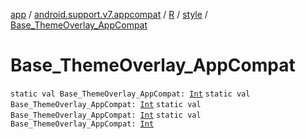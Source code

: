 [app](../../../index.md) / [android.support.v7.appcompat](../../index.md) / [R](../index.md) / [style](index.md) / [Base_ThemeOverlay_AppCompat](.)

# Base_ThemeOverlay_AppCompat

`static val Base_ThemeOverlay_AppCompat: `[`Int`](https://kotlinlang.org/api/latest/jvm/stdlib/kotlin/-int/index.html)
`static val Base_ThemeOverlay_AppCompat: `[`Int`](https://kotlinlang.org/api/latest/jvm/stdlib/kotlin/-int/index.html)
`static val Base_ThemeOverlay_AppCompat: `[`Int`](https://kotlinlang.org/api/latest/jvm/stdlib/kotlin/-int/index.html)
`static val Base_ThemeOverlay_AppCompat: `[`Int`](https://kotlinlang.org/api/latest/jvm/stdlib/kotlin/-int/index.html)